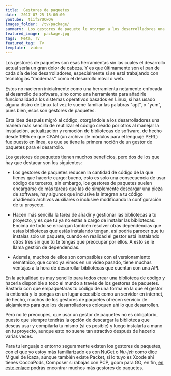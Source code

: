 ```yaml
---
title:  Gestores de paquetes
date:  2017-07-25 18:00:00
youtube:  tiifSYUCwQA
images_folder:  /tv/package/
summary:  Los gestores de paquete le otorgan a los desarrolladores una manera más sencilla de reutilizar el código creado por otros, al manejar la instalación, actualización y remoción de bibliotecas de software.
featured_image:  package.jpg
tags:  Meta, Tv
featured_tag:  Tv
template:  video
---
```


Los gestores de paquetes son esas herramientas sin las cuales el desarrollo actual sería un gran dolor de cabeza. Y es que últimamente son el pan de cada día de los desarrolladores, especialmente si se está trabajando con tecnologías "modernas" como el desarrollo móvil o web. 

Estos no nacieron inicialmente como una herramienta netamente enfocada al desarrollo de software, sino como una herramienta para añadirle funcionalidad a los sistemas operativos basados en Linux, si has usado alguna distro de Linux tal vez te suene familiar las palabras "apt", o "yum", pues bien, esos son gestores de paquetes.

Esta idea después migró al código, otorgándole a los desarrolladores una manera más sencilla de reutilizar el código creado por otros al manejar la instalación, actualización y remoción de bibliotecas de software, de hecho desde 1995 en que CPAN (un archivo de módulos para el lenguaje PERL) fue puesto en línea, es que se tiene la primera noción de un gestor de paquetes para el desarrollo.

Los gestores de paquetes tienen muchos beneficios, pero dos de los que hay que destacar son los siguientes:

- Los gestores de paquetes reducen la cantidad de código de la que tienes que hacerte cargo: bueno, esto es solo una consecuencia de usar código de terceros, sin embargo, los gestores de paquetes suelen encargarse de más tareas que las de simplemente descargar una pieza de software, hay algunos que inclusive la integran a tu código añadiendo archivos auxiliares o inclusive modificando la configuración de tu proyecto.

- Hacen más sencilla la tarea de añadir y gestionar las bibliotecas a tu proyecto, y es que tú ya no estás a cargo de instalar las bibliotecas. Encima de todo se encargan también resolver otras dependencias que estas bibliotecas que estás instalando tengan, así podría parecer que tu instalas solo un paquete, cuando en realidad el gestor está instalando otros tres   sin que tú te tengas que preocupar por ellos. A esto se le llama gestión de dependencias.

- Además, muchos de ellos son compatibles con el versionamiento semátnico, que como ya vimos en un video pasado, tiene muchas ventajas a la hora de desarrollar bibliotecas que cuentan con una API.

En la actualidad es muy sencillo para todos crear una biblioteca de código y hacerla disponible a todo el mundo a través de los gestores de paquetes. Bastaría con que empaquetaras tu código de una forma en la que el gestor la entienda y lo pongas en un lugar accesible como un servidor en internet, de hecho, muchos de los gestores de paquetes ofrecen servicio de alojamiento para que los desarrolladores coloquen ahí lo que desarrollen. 

Pero no te preocupes, que usar un gestor de paquetes no es obligatorio, puesto que siempre tendrás la opción de descargar la biblioteca que deseas usar y compilarla tu mismo (si es posible) y luego instalarla a mano en tu proyecto, aunque esto no suene tan atractivo después de hacerlo varias veces. 

Para tu lenguaje o entorno seguramente existen los gestores de paquetes, con el que yo estoy más familiarizado es con NuGet o *Nu-jeh* como dice Miguel de Icaza, aunque también existe Packet, si lo tuyo es Xcode ahí tienes CocoaPods, Composer si rabajas con PCP, gopm para GO, en fin, <a href="https://github.com/showcases/package-managers" target="_blank">en este enlace</a> podrás encontrar muchos más gestores de paquetes.
